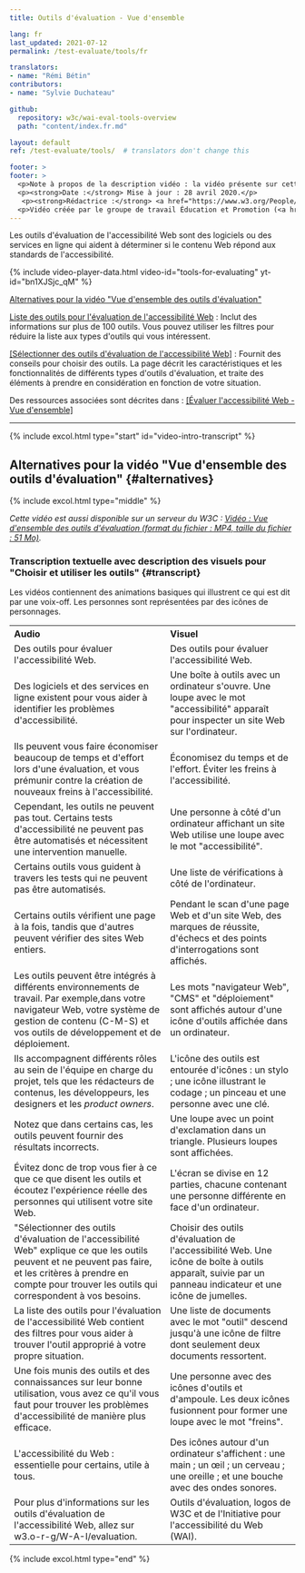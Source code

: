 ```yaml
---
title: Outils d'évaluation - Vue d'ensemble

lang: fr
last_updated: 2021-07-12
permalink: /test-evaluate/tools/fr

translators:
- name: "Rémi Bétin"
contributors:
- name: "Sylvie Duchateau"

github:
  repository: w3c/wai-eval-tools-overview
  path: "content/index.fr.md"

layout: default
ref: /test-evaluate/tools/  # translators don't change this

footer: >
footer: >
  <p>Note à propos de la description vidéo : la vidéo présente sur cette page n'inclut pas l'audiodescription synchronisée car les images n'illustrent que l'audio et ne fournissent pas d'informations supplémentaires. Dans ce cas-ci, l'audiodescription serait plus distrayante qu'utile pour la plupart des utilisateurs, y compris pour les personnes qui ne peuvent pas voir les images. La description des informations contenues dans les images est reprise dans la transcription textuelle avec description des visuels ("transcription descriptive").</p>
  <p><strong>Date :</strong> Mise à jour : 28 avril 2020.</p>
   <p><strong>Rédactrice :</strong> <a href="https://www.w3.org/People/Shawn/">Shawn Lawton Henry</a>.</p>
  <p>Vidéo créée par le groupe de travail Éducation et Promotion (<a href="http://www.w3.org/WAI/EO/">EOWG</a>) avec le soutien du projet <a href="https://www.w3.org/WAI/about/projects/wai-guide/">WAI-Guide</a> financé par la Commission européenne (CE) dans le cadre du programme Horizon 2020 (convention de subvention n°822245) <a href="./acknowledgements/">Remerciements</a>.</p>
---
```


Les outils d'évaluation de l'accessibilité Web sont des logiciels ou des services en ligne qui aident à déterminer si le contenu Web répond aux standards de l'accessibilité.

<div class="video-card" id="video-intro">
  {% include video-player-data.html
      video-id="tools-for-evaluating"
      yt-id="bn1XJSjc_qM"
  %}
  <p><a href="#alternatives">Alternatives pour la vidéo "Vue d'ensemble des outils d'évaluation"</a></p>
</div>


[Liste des outils pour l'évaluation de l'accessibilité Web](https://www.w3.org/WAI/ER/tools/)
: Inclut des informations sur plus de 100 outils. Vous pouvez utiliser les filtres pour réduire la liste aux types d'outils qui vous intéressent.

[[Sélectionner des outils d'évaluation de l'accessibilité Web]](/test-evaluate/tools/selecting/)
: Fournit des conseils pour choisir des outils. La page décrit les caractéristiques et les fonctionnalités de différents types d'outils d'évaluation, et traite des éléments à prendre en considération en fonction de votre situation.

Des ressources associées sont décrites dans : [[Évaluer l'accessibilité Web - Vue d'ensemble]](/test-evaluate/)

<hr>

{% include excol.html type="start" id="video-intro-transcript" %}

##  Alternatives pour la vidéo "Vue d'ensemble des outils d'évaluation" {#alternatives}

{% include excol.html type="middle" %}

_Cette vidéo est aussi disponible sur un serveur du W3C : [Vidéo : Vue d'ensemble des outils d'évaluation (format du fichier : MP4, taille du fichier : 51 Mo)](http://media.w3.org/wai/evaluation-intros/tools-for-evaluating.mp4)._

###  Transcription textuelle avec description des visuels pour "Choisir et utiliser les outils" {#transcript}

Les vidéos contiennent des animations basiques qui illustrent ce qui est dit par une voix-off. Les personnes sont représentées par des icônes de personnages.

<table aria-labelledby="transcript">
  <tbody><tr>
    <th align="left">Audio</th>
    <th align="left">Visuel</th>
  </tr>
  <tr>
    <td>Des outils pour évaluer l'accessibilité Web.</td>
    <td>Des outils pour évaluer l'accessibilité Web.</td>
  </tr>
  <tr>
    <td>Des logiciels et des services en ligne existent pour vous aider à identifier les problèmes d'accessibilité.</td>
    <td>Une boîte à outils avec un ordinateur s'ouvre. Une loupe avec le mot "accessibilité" apparaît pour inspecter un site Web sur l'ordinateur.</td>
  </tr>
  <tr>
    <td>Ils peuvent vous faire économiser beaucoup de temps et d'effort lors d'une évaluation, et vous prémunir contre la création de nouveaux freins à l'accessibilité.</td>
    <td>Économisez du temps et de l'effort. Éviter les freins à l'accessibilité.</td>
  </tr>
  <tr>
    <td>Cependant, les outils ne peuvent pas tout. Certains tests d'accessibilité ne peuvent pas être automatisés et nécessitent une intervention manuelle.</td>
    <td>Une personne à côté d'un ordinateur affichant un site Web utilise une loupe avec le mot "accessibilité".</td>
  </tr>
  <tr>
    <td>Certains outils vous guident à travers les tests qui ne peuvent pas être automatisés.</td>
    <td>Une liste de vérifications à côté de l'ordinateur.</td>
  </tr>
  <tr>
    <td>Certains outils vérifient une page à la fois, tandis que d'autres peuvent vérifier des sites Web entiers.</td>
    <td>Pendant le scan d'une page Web et d'un site Web, des marques de réussite, d'échecs et des points d'interrogations sont affichés.</td>
  </tr>
  <tr>
    <td>Les outils peuvent être intégrés à différents environnements de travail. Par exemple,dans votre navigateur Web, votre système de gestion de contenu (C-M-S) et vos outils de développement et de déploiement.</td>
    <td>Les mots "navigateur Web", "CMS" et "déploiement" sont affichés autour d'une icône d'outils affichée dans un ordinateur.</td>
  </tr>
  <tr>
    <td>Ils accompagnent différents rôles au sein de l'équipe en charge du projet, tels que les rédacteurs de contenus, les développeurs, les designers et les <i lang="en">product owners</i>. </td>
    <td>L'icône des outils est entourée d'icônes : un stylo ; une icône illustrant le codage ; un pinceau et une personne avec une clé.</td>
  </tr>
  <tr>
    <td>Notez que dans certains cas, les outils peuvent fournir des résultats incorrects.</td>
    <td>Une loupe avec un point d'exclamation dans un triangle. Plusieurs loupes sont affichées.
 </td>
  </tr>
  <tr>
    <td>Évitez donc de trop vous fier à ce que ce que disent les outils et écoutez l'expérience réelle des personnes qui utilisent votre site Web.</td>
    <td>L'écran se divise en 12 parties, chacune contenant une personne différente en face d'un ordinateur.</td>
  </tr>
  <tr>
    <td>"Sélectionner des outils d'évaluation de l'accessibilité Web" explique ce que les outils peuvent et ne peuvent pas faire, et les critères à prendre en compte pour trouver les outils qui correspondent à vos besoins.</td>
    <td>Choisir des outils d'évaluation de l'accessibilité Web. Une icône de boîte à outils apparaît, suivie par un panneau indicateur et une icône de jumelles.</td>
  </tr>
  <tr>
    <td>La liste des outils pour l'évaluation de l'accessibilité Web contient des filtres pour vous aider à trouver l'outil approprié à votre propre situation.</td>
    <td>Une liste de documents avec le mot "outil" descend jusqu'à une icône de filtre dont seulement deux documents ressortent.</td>
  </tr>
  <tr>
    <td>Une fois munis des outils et des connaissances sur leur bonne utilisation, vous avez ce qu'il vous faut pour trouver les problèmes d'accessibilité de manière plus efficace.</td>
    <td>Une personne avec des icônes d'outils et d'ampoule. Les deux icônes fusionnent pour former une loupe avec le mot "freins".</td>
  </tr>
  <tr>
    <td>L'accessibilité du Web : essentielle pour certains, utile à tous.</td>
    <td>Des icônes autour d'un ordinateur s'affichent : une main ; un œil ; un cerveau ; une oreille ; et une bouche avec des ondes sonores.</td>
  </tr>
  <tr>
    <td>Pour plus d'informations sur les outils d'évaluation de l'accessibilité Web, allez sur w3.o-r-g/W-A-I/evaluation.</td>
    <td>Outils d'évaluation, logos de W3C et de l'Initiative pour l'accessibilité du Web (WAI).</td>
  </tr>
</tbody></table>
{% include excol.html type="end" %}
